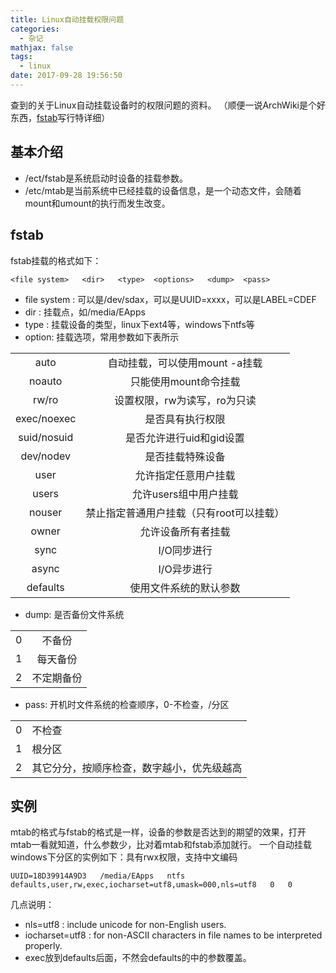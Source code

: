 ```yaml
---
title: Linux自动挂载权限问题
categories:
  - 杂记
mathjax: false
tags:
  - linux
date: 2017-09-28 19:56:50
---
```


查到的关于Linux自动挂载设备时的权限问题的资料。
（顺便一说ArchWiki是个好东西，[fstab](https://wiki.archlinux.org/index.php/Fstab)写行特详细）

<!-- more -->

## 基本介绍
 - /ect/fstab是系统启动时设备的挂载参数。
 - /etc/mtab是当前系统中已经挂载的设备信息，是一个动态文件，会随着mount和umount的执行而发生改变。

## fstab
fstab挂载的格式如下：

```
<file system>	<dir>	<type>	<options>	<dump>	<pass>
```
 - file system : 可以是/dev/sdax，可以是UUID=xxxx，可以是LABEL=CDEF
 - dir : 挂载点，如/media/EApps
 - type : 挂载设备的类型，linux下ext4等，windows下ntfs等
 - option: 挂载选项，常用参数如下表所示

|             |                                          |
| :---:       | :---:                                    |
| auto        | 自动挂载，可以使用mount -a挂载           |
| noauto      | 只能使用mount命令挂载                    |
| rw/ro       | 设置权限，rw为读写，ro为只读             |
| exec/noexec | 是否具有执行权限                         |
| suid/nosuid | 是否允许进行uid和gid设置                 |
| dev/nodev   | 是否挂载特殊设备                         |
| user        | 允许指定任意用户挂载                     |
| users       | 允许users组中用户挂载                    |
| nouser      | 禁止指定普通用户挂载（只有root可以挂载） |
| owner       | 允许设备所有者挂载                       |
| sync        | I/O同步进行                              |
| async       | I/O异步进行                              |
| defaults    | 使用文件系统的默认参数                   |

 - dump: 是否备份文件系统

|       |            |
| :---: | :---:      |
| 0     | 不备份     |
| 1     | 每天备份   |
| 2     | 不定期备份 |

 - pass: 开机时文件系统的检查顺序，0-不检查，/分区

|       |                                            |
| :---: | :---                                       |
| 0     | 不检查                                     |
| 1     | 根分区                                     |
| 2     | 其它分分，按顺序检查，数字越小，优先级越高 |

## 实例

mtab的格式与fstab的格式是一样，设备的参数是否达到的期望的效果，打开mtab一看就知道，什么参数少，比对着mtab和fstab添加就行。
一个自动挂载windows下分区的实例如下：具有rwx权限，支持中文编码
```
UUID=18D39914A9D3   /media/EApps   ntfs  defaults,user,rw,exec,iocharset=utf8,umask=000,nls=utf8   0   0
```

几点说明：
 - nls=utf8       : include unicode for non-English users.
 - iocharset=utf8 : for non-ASCII characters in file names to be interpreted properly.
 - exec放到defaults后面，不然会defaults的中的参数覆盖。
